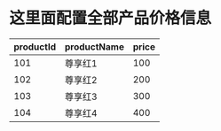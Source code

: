 
# 这里面配置全部产品价格信息

productId|productName|price
----------|----------|------
101|尊享红1|100
102|尊享红2|200
103|尊享红3|300
104|尊享红4|400
